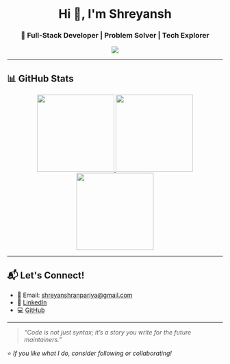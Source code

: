 <h1 align="center">Hi 👋, I'm Shreyansh</h1>
<h3 align="center">🚀 Full-Stack Developer | Problem Solver | Tech Explorer</h3>

<p align="center">
  <img src="https://readme-typing-svg.herokuapp.com?font=Fira+Code&pause=1000&color=36BCF7&width=435&lines=Building+real-world+apps+with+.NET+and+MERN;Lifelong+learner+%F0%9F%93%9A;Let%27s+code+the+future+%F0%9F%92%BB" />
</p>

---


## 📊 GitHub Stats

<p align="center">
  <a href="https://github.com/Shreyansh284">
    <img height="180" src="https://github-readme-stats.vercel.app/api?username=Shreyansh284&show_icons=true&theme=radical&count_private=true" />
    <img height="180" src="https://github-readme-streak-stats.herokuapp.com/?user=Shreyansh284&theme=radical" />
    <img height="180" src="https://github-readme-stats.vercel.app/api/top-langs/?username=Shreyansh284&layout=compact&theme=radical" />
  </a>
</p>

---

## 📬 Let's Connect!

- 📧 Email: shreyanshranpariya@gmail.com  
- 💼 [LinkedIn](https://linkedin.com/in/shreyansh-ranpariya)  
- 💻 [GitHub](https://github.com/Shreyansh284)  

---

> _“Code is not just syntax; it’s a story you write for the future maintainers.”_

⭐️ _If you like what I do, consider following or collaborating!_

